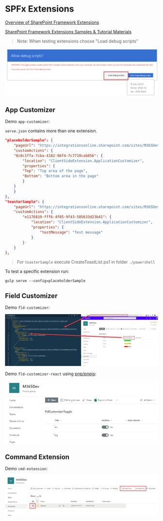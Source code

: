 # SPFx Extensions

[Overview of SharePoint Framework Extensions](https://docs.microsoft.com/en-us/sharepoint/dev/spfx/extensions/overview-extensions)

[SharePoint Framework Extensions Samples & Tutorial Materials](https://github.com/SharePoint/sp-dev-fx-extensions)

> Note: When testing extensions choose "Load debug scripts"

![debug](./_images/debug.png)

## App Customizer

Demo `app-customizer`:

`serve.json` contains more than one extension.

```json
"placeholderSample": {
    "pageUrl": "https://integrationsonline.sharepoint.com/sites/M365Dev/SitePages/Home.aspx",
    "customActions": {
    "8c8c1ffa-7cba-4182-96f4-7c7710cab056": {
        "location": "ClientSideExtension.ApplicationCustomizer",
        "properties": {
        "Top": "Top area of the page",
        "Bottom": "Bottom area in the page"
        }
    }
    }
},
"toasterSample": {
    "pageUrl": "https://integrationsonline.sharepoint.com/sites/M365Dev/SitePages/Home.aspx",
    "customActions": {
        "e1176819-fff6-4f05-9f43-505633d23b41": {
            "location": "ClientSideExtension.ApplicationCustomizer",
            "properties": {
                "testMessage": "Test message"
            }
        }
    }
},
```

> For `toasterSample` execute CreateToastList.ps1 in folder `./powershell`

To test a specific extension run:

```
gulp serve --config=placeholderSample
```

## Field Customizer

Demo `fld-customizer`:

![percentage-fld.jpg](./_images/percentage-fld.jpg)

Demo `fld-customizer-react` using [pnp/pnpjs](https://pnp.github.io/pnpjs/):

![isActive-fld.jpg](./_images/isActive-fld.jpg)

## Command Extension

Demo `cmd-extension`:

![cmd-extension](./_images/cmd-extension.jpg)
